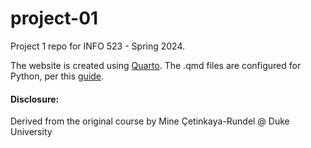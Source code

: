 # project-01

Project 1 repo for INFO 523 - Spring 2024.

The website is created using [Quarto](https://quarto.org/docs/websites/). The .qmd files are configured for Python, per this [guide](https://quarto.org/docs/computations/python.html).

#### Disclosure:
Derived from the original course by Mine Çetinkaya-Rundel @ Duke University
